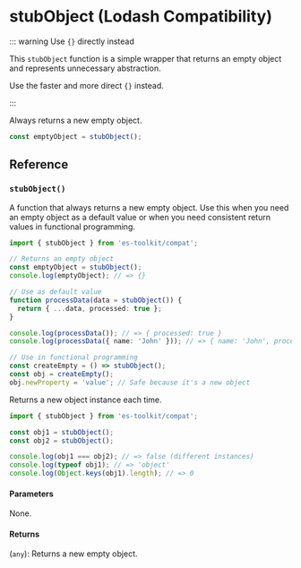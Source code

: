 # stubObject (Lodash Compatibility)

::: warning Use `{}` directly instead

This `stubObject` function is a simple wrapper that returns an empty object and represents unnecessary abstraction.

Use the faster and more direct `{}` instead.

:::

Always returns a new empty object.

```typescript
const emptyObject = stubObject();
```

## Reference

### `stubObject()`

A function that always returns a new empty object. Use this when you need an empty object as a default value or when you need consistent return values in functional programming.

```typescript
import { stubObject } from 'es-toolkit/compat';

// Returns an empty object
const emptyObject = stubObject();
console.log(emptyObject); // => {}

// Use as default value
function processData(data = stubObject()) {
  return { ...data, processed: true };
}

console.log(processData()); // => { processed: true }
console.log(processData({ name: 'John' })); // => { name: 'John', processed: true }

// Use in functional programming
const createEmpty = () => stubObject();
const obj = createEmpty();
obj.newProperty = 'value'; // Safe because it's a new object
```

Returns a new object instance each time.

```typescript
import { stubObject } from 'es-toolkit/compat';

const obj1 = stubObject();
const obj2 = stubObject();

console.log(obj1 === obj2); // => false (different instances)
console.log(typeof obj1); // => 'object'
console.log(Object.keys(obj1).length); // => 0
```

#### Parameters

None.

#### Returns

(`any`): Returns a new empty object.
